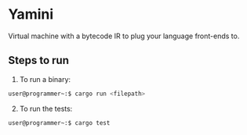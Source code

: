 # Yamini

Virtual machine with a bytecode IR to plug your language front-ends to.

## Steps to run

1. To run a binary:

```bash
user@programmer~:$ cargo run <filepath>
```

2. To run the tests:

```bash
user@programmer~:$ cargo test
```